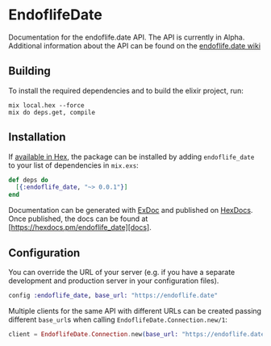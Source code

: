 # EndoflifeDate

Documentation for the endoflife.date API. The API is currently in Alpha. Additional information about the API can be found on the [endoflife.date wiki](https://github.com/endoflife-date/endoflife.date/wiki)

## Building

To install the required dependencies and to build the elixir project, run:

```console
mix local.hex --force
mix do deps.get, compile
```

## Installation

If [available in Hex][], the package can be installed by adding `endoflife_date` to
your list of dependencies in `mix.exs`:

```elixir
def deps do
  [{:endoflife_date, "~> 0.0.1"}]
end
```

Documentation can be generated with [ExDoc][] and published on [HexDocs][]. Once published, the docs can be found at
[https://hexdocs.pm/endoflife_date][docs].

## Configuration

You can override the URL of your server (e.g. if you have a separate development and production server in your
configuration files).

```elixir
config :endoflife_date, base_url: "https://endoflife.date"
```

Multiple clients for the same API with different URLs can be created passing different `base_url`s when calling
`EndoflifeDate.Connection.new/1`:

```elixir
client = EndoflifeDate.Connection.new(base_url: "https://endoflife.date")
```

[exdoc]: https://github.com/elixir-lang/ex_doc
[hexdocs]: https://hexdocs.pm
[available in hex]: https://hex.pm/docs/publish
[docs]: https://hexdocs.pm/endoflife_date
